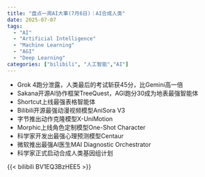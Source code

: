 ```yaml
---
title: "盘点一周AI大事(7月6日)｜AI合成人类"
date: 2025-07-07
tags:
  - "AI"
  - "Artificial Intelligence"
  - "Machine Learning"
  - "AGI"
  - "Deep Learning"
categories: ["bilibili", "人工智能","AI"]
---
```


- Grok 4跑分泄露，人类最后的考试斩获45分，比Gemini高一倍
- Sakana开源AI协作框架TreeQuest，AGI跑分30成为地表最强智能体
- Shortcut上线最强表格智能体
- Bilibili开源最强动漫视频模型AniSora V3
- 字节推出动作克隆模型X-UniMotion
- Morphic上线角色定制模型One-Shot Character
- 科学家开发出最强心理预测模型Centaur
- 微软推出最强AI医生MAI Diagnostic Orchestrator
- 科学家正式启动合成人类基因组计划

{{< bilibili BV1EQ3BzHEE5 >}}